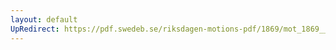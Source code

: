 ```yaml
---
layout: default
UpRedirect: https://pdf.swedeb.se/riksdagen-motions-pdf/1869/mot_1869__ak__00192/mot_1869__ak__00192_001.pdf
---
```

